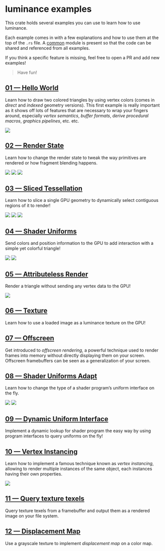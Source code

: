 # luminance examples

This crate holds several examples you can use to learn how to use luminance.

Each example comes in with a few explanations and how to use them at the top of the `.rs` file.
A [common](./src/common/mod.rs) module is present so that the code can be shared and referenced from
all examples.

If you think a specific feature is missing, feel free to open a PR and add new examples!

> Have fun!

## [01 — Hello World](./src/hello-world.rs)

Learn how to draw two colored triangles by using vertex colors (comes in *direct* and *indexed*
geometry versions). This first example is really important as it shows off lots of features that
are necessary to wrap your fingers around, especially _vertex semantics_, _buffer formats_, _derive
procedural macros_, _graphics pipelines_, etc. etc.

![](../docs/imgs/01-screenshot.png)

## [02 — Render State](./src/render-state.rs)

Learn how to change the render state to tweak the way primitives are rendered or how fragment
blending happens.

![](../docs/imgs/02-screenshot.png)
![](../docs/imgs/02-screenshot-alt.png)
![](../docs/imgs/02-screenshot-alt2.png)

## [03 — Sliced Tessellation](./src/sliced-tess.rs)

Learn how to slice a single GPU geometry to dynamically select contiguous regions of it to render!

![](../docs/imgs/03-screenshot.png)
![](../docs/imgs/03-screenshot-alt.png)
![](../docs/imgs/03-screenshot-alt2.png)

## [04 — Shader Uniforms](./src/shader-uniforms.rs)

Send colors and position information to the GPU to add interaction with a simple yet colorful
triangle!

![](../docs/imgs/04-screenshot.png)
![](../docs/imgs/04-screenshot-alt.png)

## [05 — Attributeless Render](./src/attributeless.rs)

Render a triangle without sending any vertex data to the GPU!

![](../docs/imgs/05-screenshot.png)

## [06 — Texture](./src/texture.rs)

Learn how to use a loaded image as a luminance texture on the GPU!

## [07 — Offscreen](./src/offscreen.rs)

Get introduced to *offscreen rendering*, a powerful technique used to render frames into memory
without directly displaying them on your screen. Offscreen framebuffers can be seen as a
generalization of your screen.

## [08 — Shader Uniforms Adapt](./src/shader-uniforms-adapt.rs)

Learn how to change the type of a shader program’s uniform interface on the fly.

![](../docs/imgs/08-screenshot.png)
![](../docs/imgs/08-screenshot-alt.png)

## [09 — Dynamic Uniform Interface](./src/dynamic-uniform-interface.rs)

Implement a dynamic lookup for shader program the easy way by using program interfaces to query
uniforms on the fly!

## [10 — Vertex Instancing](./src/vertex-instancing.rs)

Learn how to implement a famous technique known as _vertex instancing_, allowing to render multiple
instances of the same object, each instances having their own properties.

![](../docs/imgs/10-screenshot.png)

## [11 — Query texture texels](./src/query-texture-texels.rs)

Query texture texels from a framebuffer and output them as a rendered image on your file system.

## [12 — Displacement Map](./src/displacement-map.rs)

Use a grayscale texture to implement _displacement map_ on a color map.

